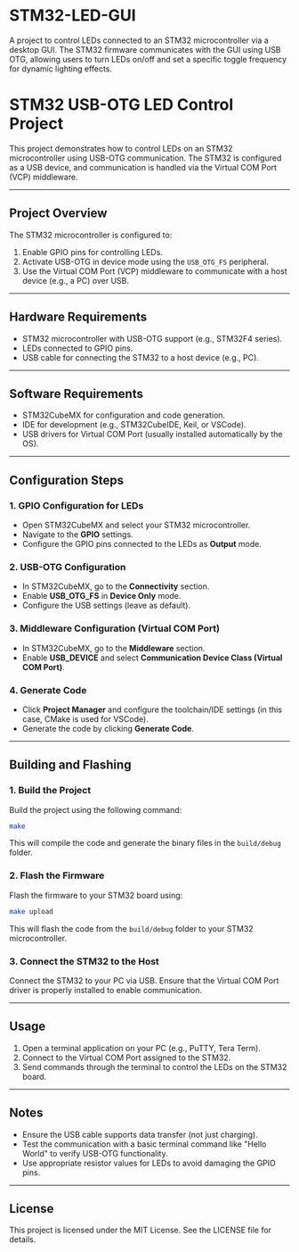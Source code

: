 # STM32-LED-GUI
A project to control LEDs connected to an STM32 microcontroller via a desktop GUI. The STM32 firmware communicates with the GUI using USB OTG, allowing users to turn LEDs on/off and set a specific toggle frequency for dynamic lighting effects.

# STM32 USB-OTG LED Control Project

This project demonstrates how to control LEDs on an STM32 microcontroller using USB-OTG communication. The STM32 is configured as a USB device, and communication is handled via the Virtual COM Port (VCP) middleware.

---

## **Project Overview**
The STM32 microcontroller is configured to:
1. Enable GPIO pins for controlling LEDs.
2. Activate USB-OTG in device mode using the `USB_OTG_FS` peripheral.
3. Use the Virtual COM Port (VCP) middleware to communicate with a host device (e.g., a PC) over USB.

---

## **Hardware Requirements**
- STM32 microcontroller with USB-OTG support (e.g., STM32F4 series).
- LEDs connected to GPIO pins.
- USB cable for connecting the STM32 to a host device (e.g., PC).

---

## **Software Requirements**
- STM32CubeMX for configuration and code generation.
- IDE for development (e.g., STM32CubeIDE, Keil, or VSCode).
- USB drivers for Virtual COM Port (usually installed automatically by the OS).

---

## **Configuration Steps**

### 1. GPIO Configuration for LEDs
- Open STM32CubeMX and select your STM32 microcontroller.
- Navigate to the **GPIO** settings.
- Configure the GPIO pins connected to the LEDs as **Output** mode.

### 2. USB-OTG Configuration
- In STM32CubeMX, go to the **Connectivity** section.
- Enable **USB_OTG_FS** in **Device Only** mode.
- Configure the USB settings (leave as default).

### 3. Middleware Configuration (Virtual COM Port)
- In STM32CubeMX, go to the **Middleware** section.
- Enable **USB_DEVICE** and select **Communication Device Class (Virtual COM Port)**.

### 4. Generate Code
- Click **Project Manager** and configure the toolchain/IDE settings (in this case, CMake is used for VSCode).
- Generate the code by clicking **Generate Code**.

---

## **Building and Flashing**

### 1. Build the Project
Build the project using the following command:
```bash
make
```
This will compile the code and generate the binary files in the `build/debug` folder.

### 2. Flash the Firmware
Flash the firmware to your STM32 board using:
```bash
make upload
```
This will flash the code from the `build/debug` folder to your STM32 microcontroller.

### 3. Connect the STM32 to the Host
Connect the STM32 to your PC via USB. Ensure that the Virtual COM Port driver is properly installed to enable communication.

---

## **Usage**
1. Open a terminal application on your PC (e.g., PuTTY, Tera Term).
2. Connect to the Virtual COM Port assigned to the STM32.
3. Send commands through the terminal to control the LEDs on the STM32 board.

---

## **Notes**
- Ensure the USB cable supports data transfer (not just charging).
- Test the communication with a basic terminal command like "Hello World" to verify USB-OTG functionality.
- Use appropriate resistor values for LEDs to avoid damaging the GPIO pins.

---

## **License**
This project is licensed under the MIT License. See the LICENSE file for details.
